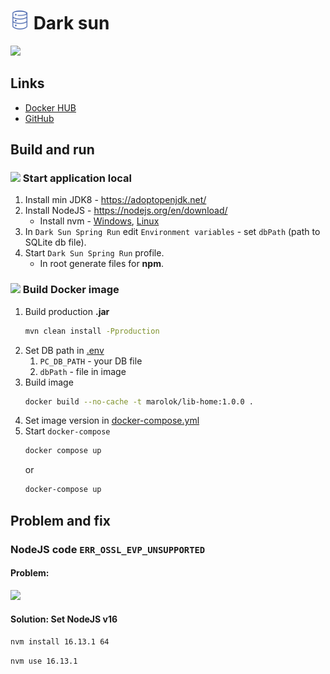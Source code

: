 # <img src="src/main/resources/static/img/icon/database.svg" width="30"/> Dark sun

![](src/main/resources/static/img/readmeFiles/dar_sun_screen.png)

## Links
* [Docker HUB](https://hub.docker.com/repository/docker/marolok/dark_sun/general)
* [GitHub](https://github.com/PavelBocharov/DarkSun)

## Build and run
### <img src="src/main/resources/static/img/icon/arrow-right.png" width="16"/> Start application local
1) Install min JDK8 - https://adoptopenjdk.net/
2) Install NodeJS - https://nodejs.org/en/download/
    * Install nvm - [Windows](https://github.com/coreybutler/nvm-windows), [Linux](https://github.com/nvm-sh/nvm)
3) In `Dark Sun Spring Run` edit `Environment variables` - set `dbPath` (path to SQLite db file).
4) Start `Dark Sun Spring Run` profile.
    * In root generate files for **npm**.

### <img src="src/main/resources/static/img/icon/docker-icon.png" width="16"/> Build Docker image
1) Build production **.jar**
   ```bash 
   mvn clean install -Pproduction
   ```
2) Set DB path in [.env](./.env)
    1) `PC_DB_PATH` - your DB file
    2) `dbPath` - file in image
3) Build image
   ```bash 
   docker build --no-cache -t marolok/lib-home:1.0.0 .
   ```
4) Set image version in [docker-compose.yml](./docker-compose.yml)
5) Start `docker-compose`
   ```bash 
   docker compose up
   ``` 
   or
   ```bash 
   docker-compose up
   ```

## Problem and fix
### NodeJS code `ERR_OSSL_EVP_UNSUPPORTED`
#### Problem:
![](src/main/resources/static/img/readmeFiles/criptoProblems.png)
#### Solution: Set NodeJS v16
```bash 
nvm install 16.13.1 64
```
```bash 
nvm use 16.13.1
```